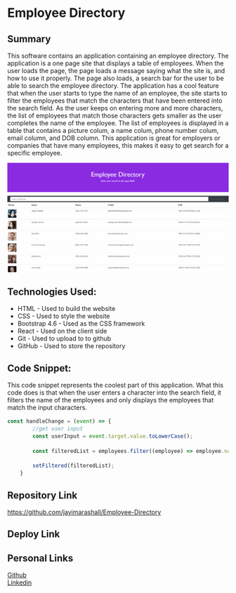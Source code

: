 # Employee Directory

## Summary 
This software contains an application containing an employee directory. The application is a one page site that displays a table of employees. When the user loads the page, the page loads a message saying what the site is, and how to use it properly. The page also loads, a search bar for the user to be able to search the employee directory. The application has a cool feature that when the user starts to type the name of an employee, the site starts to filter the employees that match the characters that have been entered into the search field. As the user keeps on entering more and more characters, the list of employees that match those characters gets smaller as the user completes the name of the employee. The list of employees is displayed in a table that contains a picture colum, a name colum, phone number colum, email column, and DOB column. This application is great for employers or companies that have many employees, this makes it easy to get search for a specific employee. 

![site](./assets/site.gif)

## Technologies Used: 

* HTML - Used to build the website
* CSS - Used to style the website
* Bootstrap 4.6 - Used as the CSS framework 
* React - Used on the client side
* Git - Used to upload to to github
* GitHub - Used to store the repository
## Code Snippet: 
This code snippet represents the coolest part of this application. What this code does is that when the user enters a character into the search field, it filters the name of the employees and only displays the employees that match the input characters.

```javascript
const handleChange = (event) => {
        //get user input
        const userInput = event.target.value.toLowerCase();

        const filteredList = employees.filter((employee) => employee.name.first.toLowerCase().indexOf(userInput) > -1);

        setFiltered(filteredList);
    }
```
## Repository Link
https://github.com/javimarashall/Employee-Directory

## Deploy Link

## Personal Links
[Github](https://github.com/javimarashall)<br>
[Linkedin](https://www.linkedin.com/in/javier-mondragon-7b471719b/)
